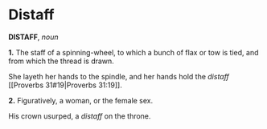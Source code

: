 # Distaff

**DISTAFF**, _noun_

**1.** The staff of a spinning-wheel, to which a bunch of flax or tow is tied, and from which the thread is drawn.

She layeth her hands to the spindle, and her hands hold the _distaff_ [[Proverbs 31#19|Proverbs 31:19]].

**2.** Figuratively, a woman, or the female sex.

His crown usurped, a _distaff_ on the throne.